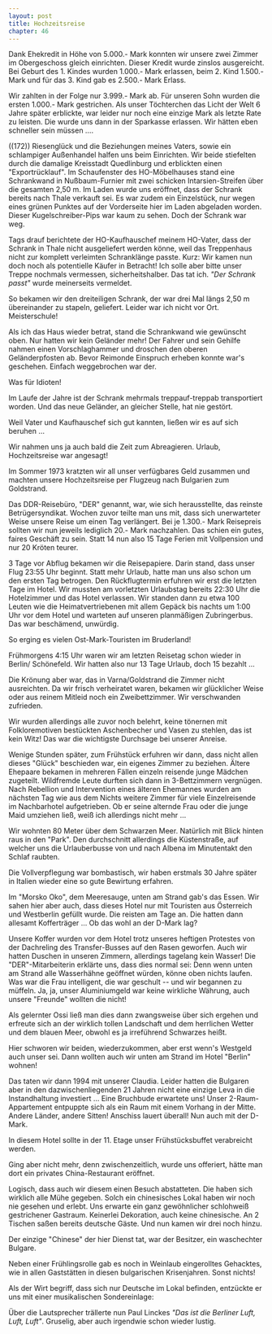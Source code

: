 ```yaml
---  
layout: post
title: Hochzeitsreise
chapter: 46
---  
```




Dank Ehekredit in Höhe von 5.000.- Mark konnten wir unsere zwei Zimmer im
Obergeschoss gleich einrichten. Dieser Kredit wurde zinslos ausgereicht. Bei
Geburt des 1. Kindes wurden 1.000.- Mark erlassen, beim 2. Kind 1.500.- Mark
und für das 3. Kind gab es 2.500.- Mark Erlass.

Wir zahlten in der Folge nur 3.999.- Mark ab. Für unseren Sohn wurden die
ersten 1.000.- Mark gestrichen. Als unser Töchterchen das Licht der Welt 6
Jahre später erblickte, war leider nur noch eine einzige Mark als letzte Rate
zu leisten. Die wurde uns dann in der Sparkasse erlassen. Wir hätten eben
schneller sein müssen ….

((172)) Riesenglück und die Beziehungen meines Vaters, sowie ein schlampiger
Außenhandel halfen uns beim Einrichten. Wir beide stiefelten durch die
damalige Kreisstadt Quedlinburg und erblickten einen "Exportrücklauf". Im
Schaufenster des HO-Möbelhauses stand eine Schrankwand in Nußbaum-Furnier mit
zwei schicken Intarsien-Streifen über die gesamten 2,50 m. Im Laden wurde uns
eröffnet, dass der Schrank bereits nach Thale verkauft sei. Es war zudem ein
Einzelstück, nur wegen eines grünen Punktes auf der Vorderseite hier im Laden
abgeladen worden. Dieser Kugelschreiber-Pips war kaum zu sehen. Doch der
Schrank war weg.

Tags drauf berichtete der HO-Kaufhauschef meinem HO-Vater, dass der Schrank in
Thale nicht ausgeliefert werden könne, weil das Treppenhaus nicht zur komplett
verleimten Schranklänge passte. Kurz: Wir kamen nun doch noch als potentielle
Käufer in Betracht! Ich solle aber bitte unser Treppe nochmals vermessen,
sicherheitshalber. Das tat ich. _"Der Schrank passt"_ wurde meinerseits
vermeldet.

So bekamen wir den dreiteiligen Schrank, der war drei Mal längs 2,50 m
übereinander zu stapeln, geliefert. Leider war ich nicht vor Ort.
Meisterschule!

Als ich das Haus wieder betrat, stand die Schrankwand wie gewünscht oben. Nur
hatten wir kein Geländer mehr! Der Fahrer und sein Gehilfe nahmen einen
Vorschlaghammer und droschen den oberen Geländerpfosten ab. Bevor Reimonde
Einspruch erheben konnte war's geschehen. Einfach weggebrochen war der.

Was für Idioten!

Im Laufe der Jahre ist der Schrank mehrmals treppauf-treppab transportiert
worden. Und das neue Geländer, an gleicher Stelle, hat nie gestört.

Weil Vater und Kaufhauschef sich gut kannten, ließen wir es auf sich beruhen …

Wir nahmen uns ja auch bald die Zeit zum Abreagieren. Urlaub, Hochzeitsreise
war angesagt!

Im Sommer 1973 kratzten wir all unser verfügbares Geld zusammen und machten
unsere Hochzeitsreise per Flugzeug nach Bulgarien zum Goldstrand.

Das DDR-Reisebüro, "DER" genannt, war, wie sich herausstellte, das reinste
Betrügersyndikat. Wochen zuvor teilte man uns mit, dass sich unerwarteter
Weise unsere Reise um einen Tag verlängert. Bei je 1.300.- Mark Reisepreis
sollten wir nun jeweils lediglich 20.- Mark nachzahlen. Das schien ein gutes,
faires Geschäft zu sein. Statt 14 nun also 15 Tage Ferien mit Vollpension und
nur 20 Kröten teurer.

3 Tage vor Abflug bekamen wir die Reisepapiere. Darin stand, dass unser Flug
23:55 Uhr beginnt. Statt mehr Urlaub, hatte man uns also schon um den ersten
Tag betrogen. Den Rückflugtermin erfuhren wir erst die letzten Tage im Hotel.
Wir mussten am vorletzten Urlaubstag bereits 22:30 Uhr die Hotelzimmer und das
Hotel verlassen. Wir standen dann zu etwa 100 Leuten wie die
Heimatvertriebenen mit allem Gepäck bis nachts um 1:00 Uhr vor dem Hotel und
warteten auf unseren planmäßigen Zubringerbus. Das war beschämend, unwürdig.

So erging es vielen Ost-Mark-Touristen im Bruderland!

Frühmorgens 4:15 Uhr waren wir am letzten Reisetag schon wieder in Berlin/
Schönefeld. Wir hatten also nur 13 Tage Urlaub, doch 15 bezahlt …

Die Krönung aber war, das in Varna/Goldstrand die Zimmer nicht ausreichten. Da
wir frisch verheiratet waren, bekamen wir glücklicher Weise oder aus reinem
Mitleid noch ein Zweibettzimmer. Wir verschwanden zufrieden.

Wir wurden allerdings alle zuvor noch belehrt, keine tönernen mit
Folkloremotiven bestückten Aschenbecher und Vasen zu stehlen, das ist kein
Witz! Das war die wichtigste Durchsage bei unserer Anreise.

Wenige Stunden später, zum Frühstück erfuhren wir dann, dass nicht allen
dieses "Glück" beschieden war, ein eigenes Zimmer zu beziehen. Ältere Ehepaare
bekamen in mehreren Fällen einzeln reisende junge Mädchen zugeteilt.
Wildfremde Leute durften sich dann in 3-Bettzimmern vergnügen. Nach Rebellion
und Intervention eines älteren Ehemannes wurden am nächsten Tag wie aus dem
Nichts weitere Zimmer für viele Einzelreisende im Nachbarhotel aufgetrieben.
Ob er seine alternde Frau oder die junge Maid umziehen ließ, weiß ich
allerdings nicht mehr …

Wir wohnten 80 Meter über dem Schwarzen Meer. Natürlich mit Blick hinten raus
in den "Park". Den durchschnitt allerdings die Küstenstraße, auf welcher uns
die Urlauberbusse von und nach Albena im Minutentakt den Schlaf raubten.

Die Vollverpflegung war bombastisch, wir haben erstmals 30 Jahre später in
Italien wieder eine so gute Bewirtung erfahren.

Im "Morsko Oko", dem Meeresauge, unten am Strand gab's das Essen. Wir sahen
hier aber auch, dass dieses Hotel nur mit Touristen aus Österreich und
Westberlin gefüllt wurde. Die reisten am Tage an. Die hatten dann allesamt
Kofferträger … Ob das wohl an der D-Mark lag?

Unsere Koffer wurden vor dem Hotel trotz unseres heftigen Protestes von der
Dachreling des Transfer-Busses auf den Rasen geworfen. Auch wir hatten Duschen
in unseren Zimmern, allerdings tagelang kein Wasser! Die "DER"-Mitarbeiterin
erklärte uns, dass dies normal sei: Denn wenn unten am Strand alle Wasserhähne
geöffnet würden, könne oben nichts laufen. Was war die Frau intelligent, die
war geschult -- und wir begannen zu müffeln. Ja, ja, unser Aluminiumgeld war
keine wirkliche Währung, auch unsere "Freunde" wollten die nicht!

Als gelernter Ossi ließ man dies dann zwangsweise über sich ergehen und
erfreute sich an der wirklich tollen Landschaft und dem herrlichen Wetter und
dem blauen Meer, obwohl es ja irreführend Schwarzes heißt.

Hier schworen wir beiden, wiederzukommen, aber erst wenn's Westgeld auch unser
sei. Dann wollten auch wir unten am Strand im Hotel "Berlin" wohnen!

Das taten wir dann 1994 mit unserer Claudia. Leider hatten die Bulgaren aber
in den dazwischenliegenden 21 Jahren nicht eine einzige Leva in die
Instandhaltung investiert … Eine Bruchbude erwartete uns! Unser
2-Raum-Appartement entpuppte sich als ein Raum mit einem Vorhang in der Mitte.
Andere Länder, andere Sitten! Anschiss lauert überall! Nun auch mit der
D-Mark.

In diesem Hotel sollte in der 11. Etage unser Frühstücksbuffet verabreicht
werden.

Ging aber nicht mehr, denn zwischenzeitlich, wurde uns offeriert, hätte man
dort ein privates China-Restaurant eröffnet.

Logisch, dass auch wir diesem einen Besuch abstatteten. Die haben sich
wirklich alle Mühe gegeben. Solch ein chinesisches Lokal haben wir noch nie
gesehen und erlebt. Uns erwarte ein ganz gewöhnlicher schlohweiß gestrichener
Gastraum. Keinerlei Dekoration, auch keine chinesische. An 2 Tischen saßen
bereits deutsche Gäste. Und nun kamen wir drei noch hinzu.

Der einzige "Chinese" der hier Dienst tat, war der Besitzer, ein waschechter
Bulgare.

Neben einer Frühlingsrolle gab es noch in Weinlaub eingerolltes Gehacktes, wie
in allen Gaststätten in diesen bulgarischen Krisenjahren. Sonst nichts!

Als der Wirt begriff, dass sich nur Deutsche im Lokal befinden, entzückte er
uns mit einer musikalischen Sondereinlage:

Über die Lautsprecher trällerte nun Paul Linckes _"Das ist die Berliner Luft,
Luft, Luft"_. Gruselig, aber auch irgendwie schon wieder lustig.

